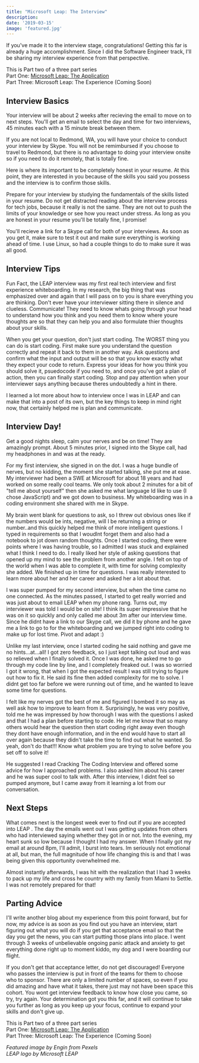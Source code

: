```yaml
---
title: "Microsoft Leap: The Interview"
description: 
date: '2019-03-15'
image: 'featured.jpg'
---
```


If you've made it to the interview stage, congratulations!  Getting this far is already a huge accomplishment. Since I did the Software Engineer track, I'll be sharing my interview experience from that perspective.

This is Part two of a three part series\
Part One: [Microsoft Leap: The Application](microsoft-leap-application)\
Part Three: Microsoft Leap: The Experience (Coming Soon)

## Interview Basics

Your interview will be about 2 weeks after recieving the email to move on to next steps.  You'll get an email to select the day and time for two interviews, 45 minutes each with a 15 minute break between them.

If you are not local to Redmond, WA, you will have your choice to conduct your interview by Skype.  You will not be remimbursed if you choose to travel to Redmond, but there is no advantage to doing your interview onsite so if you need to do it remotely, that is totally fine.

Here is where its important to be completely honest in your resume. At this point, they are interested in you because of the skills you said you possess and the interview is to confirm those skills.

Prepare for your interview by studying the fundamentals of the skills listed in your resume. Do not get distracted reading about the interview process for tech jobs, because it really is not the same.  They are not out to push the limits of your knowledge or see how you react under stress.  As long as you are honest in your resume you'll be totally fine, I promise! 

You'll recieve a link for a Skype call for both of your interviews. As soon as you get it, make sure to test it out and make sure everything is working ahead of time. I use Linux, so had a couple things to do to make sure it was all good. 

## Interview Tips

Fun Fact, the LEAP interview was my first real tech interview and first experience whiteboarding.  In my research, the big thing that was emphasized over and again that I will pass on to you is share everything you are thinking.  Don't ever have your interviewer sitting there in silence and clueless. Communicate! They need to know whats going through your head to understand how you think and you need them to know where youre thoughts are so that they can help you and also formulate thier thoughts about your skills.  

When you get your question, don't just start coding. The WORST thing you can do is start coding. First make sure you understand the question correctly and repeat it back to them in another way.  Ask questions and confirm what the input and output will be so that you know exactly what they expect your code to return. Express your ideas for how you think you should solve it, psuedocode if you need to, and once you've got a plan of action, then you can finally start coding. Stop and pay attention when your interviewer says anything because theres undoubtedly a hint in there. 

I learned a lot more about how to interview once I was in LEAP and can make that into a post of its own, but the key things to keep in mind right now, that certainly helped me is plan and communicate.  

## Interview Day!

Get a good nights sleep, calm your nerves and be on time! They are amazingly prompt.  About 5 minutes prior, I signed into the Skype call, had my headphones in and was at the ready.  

For my first interview, she signed in on the dot.  I was a huge bundle of nerves, but no kidding, the moment she started talking, she put me at ease.  My interviewer had been a SWE at Microsoft for about 18 years and had worked on some really cool teams. We only took about 2 minutes for a bit of "tell me about yourself" then she asked me what language Id like to use (I chose JavaScript) and we got down to business. My whiteboarding was in a coding environment she shared with me in Skype.  

My brain went blank for questions to ask, so I threw out obvious ones like if the numbers would be ints, negative, will I be returning a string or number..and this quickly helped me think of more intelligent questions. I typed in requirements so that I woudlnt forget them and also had a notebook to jot down random thoughts. Once I started coding, there were points where I was having trouble, so I admitted I was stuck and explained what I think I need to do.  I really liked her style of asking questions that opened up my mind to see the problem from another angle.  I felt on top of the world when I was able to complete it, with time for solving complexity she added.  We finished up in time for questions. I was really interested to learn more about her and her career and asked her a lot about that.

I was super pumped for my second interview, but when the time came no one connected.  As the minutes passed, I started to get really worried and was just about to email LEAP when my phone rang.  Turns out, my interviewer was told I would be on site! I think its super impressive that he was on it so quickly and only called me about 3m after our interview time.  Since he didnt have a link to our Skype call, we did it by phone and he gave me a link to go to for the whiteboarding and we jumped right into coding to make up for lost time. Pivot and adapt :)

Unlike my last interview, once I started coding he said nothing and gave me no hints...at...all!  I got zero feedback, so I just kept talking out loud and was so relieved when I finally solved it.  Once I was done, he asked me to go through my code line by line, and I completely freaked out. I was so worried I got it wrong, that when I got the expected result I was still trying to figure out how to fix it. He said its fine then added complexity for me to solve. I didnt get too far before we were running out of time, and he wanted to leave some time for questions.

I felt like my nerves got the best of me and figured I bombed it so may as well ask how to improve to learn from it.  Surprisingly, he was very positive, told me he was impressed by how thorough I was with the questions I asked and that I had a plan before starting to code.  He let me know that so many others would hear the question then start coding right away even though they dont have enough information, and in the end would have to start all over again because they didn't take the time to find out what he wanted.  So yeah, don't do that!!! Know what problem you are trying to solve before you set off to solve it!

He suggested I read Cracking The Coding Interview and offered some advice for how I approached problems.  I also asked him about his career and he was super cool to talk with. After this interview, I didnt feel so pumped anymore, but I came away from it learning a lot from our conversation.

## Next Steps

What comes next is the longest week ever to find out if you are accepted into LEAP .  The day the emails went out I was getting updates from others who had interviewed saying whether they got in or not.  Into the evening, my heart sunk so low because I thought I had my answer.  When I finally got my email at around 8pm, I'll admit, I burst into tears. Im seriously not emotional at all, but man, the full magnitude of how life changing this is and that I was being given this opportunity overwhelmed me.  

Almost instantly afterwards, I was hit with the realization that I had 3 weeks to pack up my life and cross he country with my family from Miami to Settle. I was not remotely prepared for that!

## Parting Advice

I'll write another blog about my experience from this point forward, but for now, my advice is as soon as you find out you have an interview, start figuring out what you will do if you get that acceptance email so that the day you get the news, you can start putting those plans into place.  I went through 3 weeks of unbelievable ongoing panic attack and anxiety to get everything done right up to moment kiddo, my dog and I were boarding our flight.  

If you don't get that acceptance letter, do not get discouraged!  Everyone who passes the interview is put in front of the teams for them to choose who to sponsor. There are only a limited number of spaces, so even if you did amazing and have what it takes, there just may not have been space this cohort. You wont get interview feedback to know how close you came, so try, try again.  Your determination got you this far, and it will continue to take you further as long as you keep up your focus, continue to expand your skills and don't give up.


This is Part two of a three part series\
Part One: [Microsoft Leap: The Application](microsoft-leap-application)\
Part Three: Microsoft Leap: The Experience (Coming Soon)

*Featured image by Engin from Pexels*\
*LEAP logo by Microsoft LEAP*